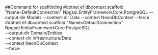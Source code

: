 ##Command for scaffolding
#dotnet ef dbcontext scaffold "Name=DefaultConnection" Npgsql.EntityFrameworkCore.PostgreSQL --output-dir Models --context-dir Data --context NeonDbContext --force
#dotnet ef dbcontext scaffold "Name=DefaultConnection" Npgsql.EntityFrameworkCore.PostgreSQL \
  --output-dir Domain/Entities \
  --context-dir Infrastructure/Data \
  --context NeonDbContext \
  --force
